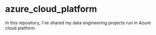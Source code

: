 # azure_cloud_platform
In this repository, I've shared my data engineering projects run in Azure cloud platform. 
